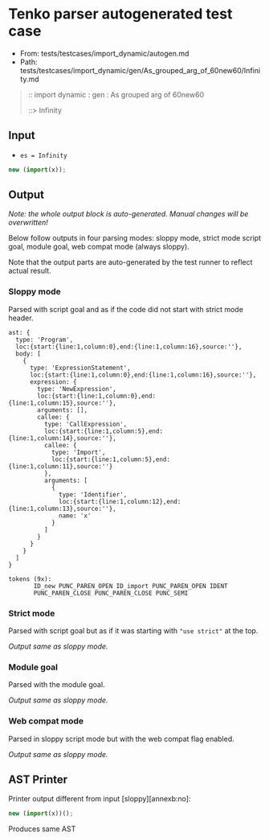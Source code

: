 # Tenko parser autogenerated test case

- From: tests/testcases/import_dynamic/autogen.md
- Path: tests/testcases/import_dynamic/gen/As_grouped_arg_of_60new60/Infinity.md

> :: import dynamic : gen : As grouped arg of 60new60
>
> ::> Infinity

## Input

- `es = Infinity`

`````js
new (import(x));
`````

## Output

_Note: the whole output block is auto-generated. Manual changes will be overwritten!_

Below follow outputs in four parsing modes: sloppy mode, strict mode script goal, module goal, web compat mode (always sloppy).

Note that the output parts are auto-generated by the test runner to reflect actual result.

### Sloppy mode

Parsed with script goal and as if the code did not start with strict mode header.

`````
ast: {
  type: 'Program',
  loc:{start:{line:1,column:0},end:{line:1,column:16},source:''},
  body: [
    {
      type: 'ExpressionStatement',
      loc:{start:{line:1,column:0},end:{line:1,column:16},source:''},
      expression: {
        type: 'NewExpression',
        loc:{start:{line:1,column:0},end:{line:1,column:15},source:''},
        arguments: [],
        callee: {
          type: 'CallExpression',
          loc:{start:{line:1,column:5},end:{line:1,column:14},source:''},
          callee: {
            type: 'Import',
            loc:{start:{line:1,column:5},end:{line:1,column:11},source:''}
          },
          arguments: [
            {
              type: 'Identifier',
              loc:{start:{line:1,column:12},end:{line:1,column:13},source:''},
              name: 'x'
            }
          ]
        }
      }
    }
  ]
}

tokens (9x):
       ID_new PUNC_PAREN_OPEN ID_import PUNC_PAREN_OPEN IDENT
       PUNC_PAREN_CLOSE PUNC_PAREN_CLOSE PUNC_SEMI
`````

### Strict mode

Parsed with script goal but as if it was starting with `"use strict"` at the top.

_Output same as sloppy mode._

### Module goal

Parsed with the module goal.

_Output same as sloppy mode._

### Web compat mode

Parsed in sloppy script mode but with the web compat flag enabled.

_Output same as sloppy mode._

## AST Printer

Printer output different from input [sloppy][annexb:no]:

````js
new (import(x))();
````

Produces same AST
